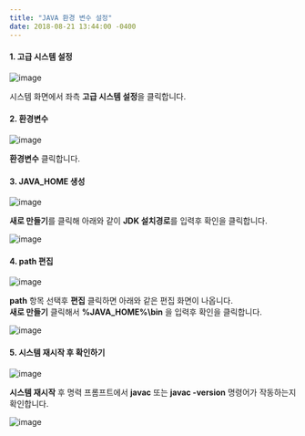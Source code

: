 ```yaml
---
title: "JAVA 환경 변수 설정"
date: 2018-08-21 13:44:00 -0400
---
```

#### 1. 고급 시스템 설정
![image](/assets/images/java/env/java_env_01.png)

시스템 화면에서 좌측 **고급 시스템 설정**을 클릭합니다.
  
#### 2. 환경변수
![image](/assets/images/java/env/java_env_02.png)

**환경변수** 클릭합니다.

#### 3. JAVA_HOME 생성
![image](/assets/images/java/env/java_env_03.png)

**새로 만들기**를 클릭해 아래와 같이 **JDK 설치경로**를 입력후 확인을 클릭합니다.

![image](/assets/images/java/env/java_env_04.png)

#### 4. path 편집
![image](/assets/images/java/env/java_env_05.png)

**path** 항목 선택후 **편집** 클릭하면 아래와 같은 편집 화면이 나옵니다.  
**새로 만들기** 클릭해서 **%JAVA_HOME%\bin** 을 입력후 확인을 클릭합니다.

![image](/assets/images/java/env/java_env_06.png)

#### 5. 시스템 재시작 후 확인하기
![image](/assets/images/java/env/java_env_08.png)

**시스템 재시작** 후 명력 프롬프트에서 **javac** 또는 **javac -version** 명령어가 작동하는지 확인합니다.

![image](/assets/images/java/env/java_env_09.png)

